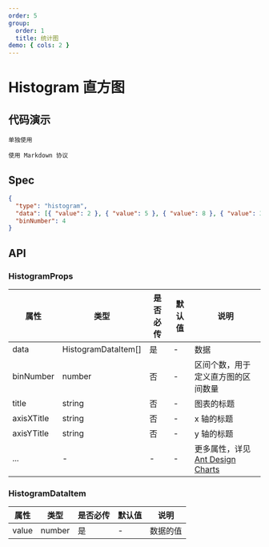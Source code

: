 ```yaml
---
order: 5
group:
  order: 1
  title: 统计图
demo: { cols: 2 }
---
```


# Histogram 直方图

## 代码演示

<code src="./demos/common">单独使用</code>

<code src="./demos/markdown">使用 Markdown 协议</code>

## Spec

```json
{
  "type": "histogram",
  "data": [{ "value": 2 }, { "value": 5 }, { "value": 8 }, { "value": 3 }],
  "binNumber": 4
}
```

## API

### HistogramProps

| 属性       | 类型                | 是否必传 | 默认值 | 说明                                                                                               |
| ---------- | ------------------- | -------- | ------ | -------------------------------------------------------------------------------------------------- |
| data       | HistogramDataItem[] | 是       | -      | 数据                                                                                               |
| binNumber  | number              | 否       | -      | 区间个数，用于定义直方图的区间数量                                                                 |
| title      | string              | 否       | -      | 图表的标题                                                                                         |
| axisXTitle | string              | 否       | -      | x 轴的标题                                                                                         |
| axisYTitle | string              | 否       | -      | y 轴的标题                                                                                         |
| ...        | -                   | -        | -      | 更多属性，详见 [Ant Design Charts ](https://ant-design-charts.antgroup.com/options/plots/overview) |

### HistogramDataItem

| 属性  | 类型   | 是否必传 | 默认值 | 说明     |
| ----- | ------ | -------- | ------ | -------- |
| value | number | 是       | -      | 数据的值 |
